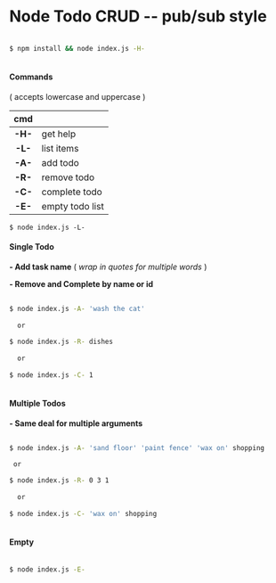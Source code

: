 Node Todo CRUD -- pub/sub style
===============================

```bash
  
$ npm install && node index.js -H-
  
```

#### Commands
( accepts lowercase and uppercase )
>
|   cmd   |                    |
|:-------:|--------------------|
| __-H-__ |   get help         |
| __-L-__ |   list items       |
| __-A-__ |   add todo         |
| __-R-__ |   remove todo      |
| __-C-__ |   complete todo    |
| __-E-__ |   empty todo list  | 
```
$ node index.js -L-
```

#### Single Todo

__- Add task name__ ( *wrap in quotes for multiple words* )
  
__- Remove and Complete by name or id__
 
```bash
    
$ node index.js -A- 'wash the cat' 
  
  or
    
$ node index.js -R- dishes 
  
  or
    
$ node index.js -C- 1
  
```

#### Multiple Todos
__- Same deal for multiple arguments__
 
```bash
  
$ node index.js -A- 'sand floor' 'paint fence' 'wax on' shopping
  
 or

$ node index.js -R- 0 3 1 
  
  or
    
$ node index.js -C- 'wax on' shopping 
  
```

#### Empty
```bash
  
$ node index.js -E- 
  
```
    